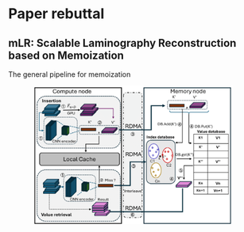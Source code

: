 # Paper rebuttal 
## mLR: Scalable Laminography Reconstruction based on Memoization

The general pipeline for memoization
<p align="center"><img src="../images/memoization.png" alt="memoization pipeline" width="400"/></p>


